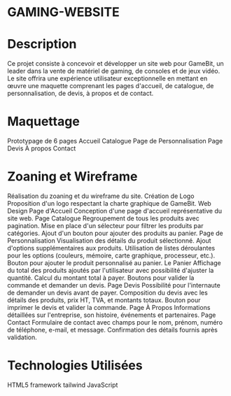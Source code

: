 # GAMING-WEBSITE
# Description
Ce projet consiste à concevoir et développer un site web pour GameBit, un leader dans la vente de matériel de gaming, de consoles et de jeux vidéo. Le site offrira une expérience utilisateur exceptionnelle en mettant en œuvre une maquette comprenant les pages d'accueil, de catalogue, de personnalisation, de devis, à propos et de contact.

# Maquettage
Prototypage de 6 pages
Accueil
Catalogue
Page de Personnalisation
Page Devis
À propos
Contact
# Zoaning et Wireframe
Réalisation du zoaning et du wireframe du site.
Création de Logo
Proposition d'un logo respectant la charte graphique de GameBit.
Web Design
Page d'Accueil
Conception d'une page d'accueil représentative du site web.
Page Catalogue
Regroupement de tous les produits avec pagination.
Mise en place d'un sélecteur pour filtrer les produits par catégories.
Ajout d'un bouton pour ajouter des produits au panier.
Page de Personnalisation
Visualisation des détails du produit sélectionné.
Ajout d'options supplémentaires aux produits.
Utilisation de listes déroulantes pour les options (couleurs, mémoire, carte graphique, processeur, etc.).
Bouton pour ajouter le produit personnalisé au panier.
Le Panier
Affichage du total des produits ajoutés par l'utilisateur avec possibilité d'ajuster la quantité.
Calcul du montant total à payer.
Boutons pour valider la commande et demander un devis.
Page Devis
Possibilité pour l'internaute de demander un devis avant de payer.
Composition du devis avec les détails des produits, prix HT, TVA, et montants totaux.
Bouton pour imprimer le devis et valider la commande.
Page À Propos
Informations détaillées sur l'entreprise, son histoire, événements et partenaires.
Page Contact
Formulaire de contact avec champs pour le nom, prénom, numéro de téléphone, e-mail, et message.
Confirmation des détails fournis après validation.
# Technologies Utilisées
HTML5
framework tailwind
JavaScript
